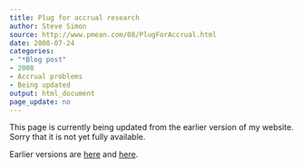 ```yaml
---
title: Plug for accrual research
author: Steve Simon
source: http://www.pmean.com/08/PlugForAccrual.html
date: 2008-07-24
categories:
- "*Blog post"
- 2008
- Accrual problems
- Being updated
output: html_document
page_update: no
---
```


This page is currently being updated from the earlier version of my website. Sorry that it is not yet fully available.

<!---More--->

Earlier versions are [here][sim1] and [here][sim2].

[sim1]: http://www.pmean.com/08/PlugForAccrual.html
[sim2]: http://new.pmean.com/plug-for-accrual/
